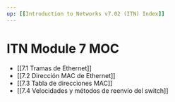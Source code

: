 ```yaml
---
up: [[Introduction to Networks v7.02 (ITN) Index]]
---
```

# ITN Module 7 MOC

- [[7.1 Tramas de Ethernet]]
- [[7.2 Dirección MAC de Ethernet]]
- [[7.3 Tabla de direcciones MAC]]
- [[7.4 Velocidades y métodos de reenvío del switch]]
